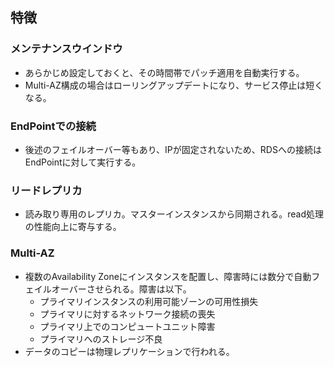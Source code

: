 特徴
----

### メンテナンスウインドウ

* あらかじめ設定しておくと、その時間帯でパッチ適用を自動実行する。
* Multi-AZ構成の場合はローリングアップデートになり、サービス停止は短くなる。

### EndPointでの接続

* 後述のフェイルオーバー等もあり、IPが固定されないため、RDSへの接続はEndPointに対して実行する。

### リードレプリカ

* 読み取り専用のレプリカ。マスターインスタンスから同期される。read処理の性能向上に寄与する。

### Multi-AZ

* 複数のAvailability Zoneにインスタンスを配置し、障害時には数分で自動フェイルオーバーさせられる。障害は以下。
  * プライマリインスタンスの利用可能ゾーンの可用性損失
  * プライマリに対するネットワーク接続の喪失
  * プライマリ上でのコンピュートユニット障害
  * プライマリへのストレージ不良
* データのコピーは物理レプリケーションで行われる。

